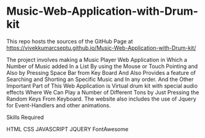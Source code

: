 # Music-Web-Application-with-Drum-kit

This repo hosts the sources of the GitHub Page at https://vivekkumarcseptu.github.io/Music-Web-Application-with-Drum-kit/

The project involves making a Music Player Web Application in Which a Number of Music added In a List By using the Mouse or Touch Pointing and Also by Pressing Space Bar from Key Board And Also Provides a feature of Searching and Shorting an Specific Music and In any order. And the Other Important Part of This Web Application is Virtual drum kit with special audio effects Where We Can Play a Number of Different Tons by Just Pressing the Random Keys From Keyboard. The website also includes the use of Jquery for Event-Handlers and other animations.

Skills Required

  HTML
  CSS
  JAVASCRIPT
  JQUERY
  FontAwesome
